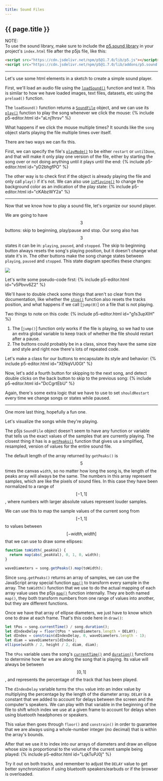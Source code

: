 ```yaml
---
title: Sound Files
---
```


<h2 class="week-title">{{ page.title }}</h2>

NOTE:  
To use the sound library, make sure to include the [p5.sound library](https://p5js.org/reference/#/libraries/p5.sound) in your project's ```index.html``` file after the p5js file, like this:

```html
<script src="https://cdn.jsdelivr.net/npm/p5@1.7.0/lib/p5.js"></script>
<script src="https://cdn.jsdelivr.net/npm/p5@1.7.0/lib/addons/p5.sound.js"></script>
```

---
Let's use some html elements in a sketch to create a simple sound player.

First, we'll load an audio file using the [```loadSound()```](https://p5js.org/reference/#/p5/loadSound) function and test it. This is similar to how we have loaded images, text files, datasets, etc using the ```preload()``` function.

The ```loadSound()``` function returns a [```SoundFile```](https://p5js.org/reference/#/p5.SoundFile) object, and we can use its [```play()```](https://p5js.org/reference/#/p5.SoundFile/play) function to play the song whenever we click the mouse:
{% include p5-editor.html id="aLnj1hrsv" %}

What happens if we click the mouse multiple times? It sounds like the ```song``` object starts playing the file multiple times over itself.

There are two ways we can fix this.

First, we can specify the file's [```playMode()```](https://p5js.org/reference/#/p5.SoundFile/playMode) to be either ```restart``` or ```untilDone```, and that will make it only play one version of the file, either by starting the song over or not doing anything until it plays until the end:
{% include p5-editor.html id="yD2bhgfPO" %}

The other way is to check first if the object is already playing the file and only call ```play()``` if it's not. We can also use [```isPlaying()```](https://p5js.org/reference/#/p5.SoundFile/isPlaying) to change the background color as an indication of the play state:
{% include p5-editor.html id="cKAbzWY2a" %}

---
Now that we know how to play a sound file, let's organize our sound player.

We are going to have $$3$$ buttons: skip to beginning, play/pause and stop. Our song also has $$3$$ states it can be in: ```playing```, ```paused```, and ```stopped```. The skip to beginning button always resets the song's playing position, but it doesn't change what state it's in. The other buttons make the song change states between ```playing```, ```paused``` and ```stopped```. This state diagram specifies these changes:

<div class="scaled-images s75">
  <img src = "{{ site.baseurl }}/assets/tutorials/sound-files-00.jpg"/>
</div>

Let's write some pseudo-code first:
{% include p5-editor.html id="v5Pbvv6Z2" %}

We'll have to double check some things that aren't so clear from the documentation, like whether the [```stop()```](https://p5js.org/reference/#/p5.SoundFile/stop) function also resets the tracks position, and what happens if we call [```jump(0)```] on a file that is not playing.

Two things to note on this code:
{% include p5-editor.html id="g1s3upXIH" %}

1. The [```jump()```] function only works if the file is playing, so we had to use an extra global variable to keep track of whether the file should restart after a pause.
2. The buttons could probably be in a class, since they have the same size and style and right now there's lots of repeated code.

Let's make a class for our buttons to encapsulate its style and behavior:
{% include p5-editor.html id="XENqVU0Gt" %}

Now, let's add a fourth button for skipping to the next song, and detect double clicks on the back button to skip to the previous song:
{% include p5-editor.html id="DcCgrtEbU" %}

Again, there's some extra logic that we have to use to set ```shouldRestart``` every time we change songs or states while paused.

---
One more last thing, hopefully a fun one.

Let's visualize the songs while they're playing.

The p5js ```SoundFile``` object doesn't seem to have any function or variable that tells us the exact values of the samples that are currently playing. The closest thing it has is a [```getPeaks()```](https://p5js.org/reference/#/p5.SoundFile/getPeaks) function that gives us a simplified, resampled, version of values for the entire sound file.

The default length of the array returned by ```getPeaks()``` is $$5$$ times the canvas ```width```, so no matter how long the song is, the length of the peaks array will always be the same. The numbers in this array represent samples, which are like the pixels of sound files. In this case they have been normalized to a range of $$[-1, 1]$$, where numbers with larger absolute values represent louder samples.

We can use this to map the sample values of the current song from $$[-1, 1]$$ to values between $$[-width, width]$$ that we can use to draw some ellipses:
```js
function toWidth(_peakVal) {
  return map(abs(_peakVal), 0, 1, 0, width);
}

waveDiameters = song.getPeaks().map(toWidth);
```

Since ```song.getPeaks()``` returns an array of samples, we can use the JavaScript array special function [```map()```](https://developer.mozilla.org/en-US/docs/Web/JavaScript/Reference/Global_Objects/Array/map) to transform every sample in the array. The ```toWidth()``` function that we use to do the actual mapping of each array value uses the p5js [```map()```](https://p5js.org/reference/#/p5/map) function internally. They are both named ```map()```, they both transform numbers from one range of values into another, but they are different functions.

Once we have that array of ellipse diameters, we just have to know which one to draw at each frame. That's this code here in ```draw()```:
```js
let tPos = song.currentTime() / song.duration();
let dIndexDelay = floor(tPos * waveDiameters.length + DELAY);
let dIndex = constrain(dIndexDelay, 0, waveDiameters.length - 1);
let diam = waveDiameters[dIndex];
ellipse(width / 2, height / 2, diam, diam);
```

The ```tPos``` variable uses the song's [```currentTime()```](https://p5js.org/reference/#/p5.SoundFile/currentTime) and [```duration()```](https://p5js.org/reference/#/p5.SoundFile/duration) functions to determine how far we are along the song that is playing. Its value will always be between $$[0, 1]$$, and represents the percentage of the track that has been played.

The ```dIndexDelay``` variable turns the ```tPos``` value into an index value by multiplying the percentage by the length of the diameter array. ```DELAY``` is a constant that we added to account for delays between the screen and the computer's speakers. We can play with that variable in the beginning of the file to shift which index we use at a given frame to account for delays when using bluetooth headphones or speakers.

This value then goes through ```floor()``` and ```constrain()``` in order to guarantee that we are always using a whole-number integer (no decimal) that is within the array's bounds.

After that we use it to index into our arrays of diameters and draw an ellipse whose size is proportional to the volume of the current sample being played:
{% include p5-editor.html id="LqkTuPJ0j" %}

Try it out on both tracks, and remember to adjust the ```DELAY``` value to get better synchronization if using bluetooth speakers/earbuds or if the browser is overloaded.
